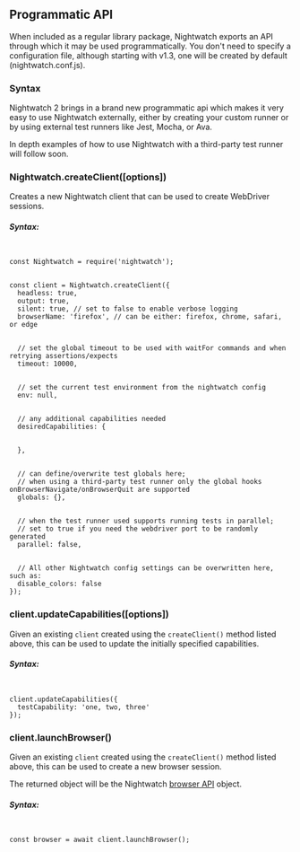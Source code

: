 ## Programmatic API
When included as a regular library package, Nightwatch exports an API through which it may be used programmatically. You don't need to specify a configuration file, although starting with v1.3, one will be created by default (nightwatch.conf.js).

### Syntax
Nightwatch 2 brings in a brand new programmatic api which makes it very easy to use Nightwatch externally, either by creating your custom runner or by using external test runners like Jest, Mocha, or Ava. 

In depth examples of how to use Nightwatch with a third-party test runner will follow soon. 

<div class="apimethod">
  <h3>Nightwatch.createClient([options])</h3>

  <p>Creates a new Nightwatch client that can be used to create WebDriver sessions.</p>

<h5>Syntax:</h5>

<div class="sample-test" style="max-width:800px"><pre data-language="javascript" style="padding-top: 10px" class="default-theme language-javascript"><code class="default-theme language-javascript">
const Nightwatch = require('nightwatch');
<br>
const client = Nightwatch.createClient({
  headless: true,
  output: true,
  silent: true, // set to false to enable verbose logging
  browserName: 'firefox', // can be either: firefox, chrome, safari, or edge
  <br>
  // set the global timeout to be used with waitFor commands and when retrying assertions/expects
  timeout: 10000,
  <br>
  // set the current test environment from the nightwatch config
  env: null,
  <br>
  // any additional capabilities needed
  desiredCapabilities: {
    <br>
  },
  <br>
  // can define/overwrite test globals here; 
  // when using a third-party test runner only the global hooks onBrowserNavigate/onBrowserQuit are supported
  globals: {},
  <br>
  // when the test runner used supports running tests in parallel; 
  // set to true if you need the webdriver port to be randomly generated
  parallel: false, 
  <br>
  // All other Nightwatch config settings can be overwritten here, such as:
  disable_colors: false
});
</code></pre></div>
</div>

<div class="apimethod">
  <h3>client.updateCapabilities([options])</h3>

  Given an existing `client` created using the `createClient()` method listed above, this can be used to update the initially specified capabilities.

<h5>Syntax:</h5>

<div class="sample-test" style="max-width:800px"><pre data-language="javascript" style="padding-top: 10px" class="default-theme language-javascript"><code class="default-theme language-javascript">
client.updateCapabilities({
  testCapability: 'one, two, three'
});
</code></pre></div>
</div>

<div class="apimethod">
  <h3>client.launchBrowser()</h3>

  Given an existing `client` created using the `createClient()` method listed above, this can be used to create a new browser session.

The returned object will be the Nightwatch [browser API](https://nightwatchjs.org/api/#the-browser-object) object.

<h5>Syntax:</h5>

<div class="sample-test" style="max-width:800px"><pre data-language="javascript" style="padding-top: 10px" class="default-theme language-javascript"><code class="default-theme language-javascript">
const browser = await client.launchBrowser();
</code></pre></div>
</div>
